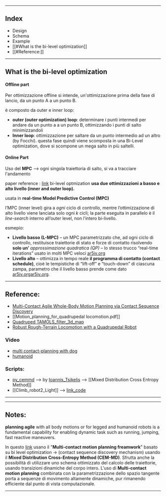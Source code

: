 
--- 
## Index
- Design
- Schema
- Example
- [[#What is the bi-level optimization]]
- [[#Reference:]]




---
## What is the bi-level optimization


#### Offline part

Per ottimizzazione offline si intende, un'ottimizzazione prima della fase di lancio, da un punto A a  un punto B.

è composto da outer e inner loop:
- **outer (outer optimization) loop**:  determinare i punti intermedi per andare da un punto a a un punto B, ottimizzando i punti di salto minimizzandoli
- **Inner loop**: ottimizzazione per saltare da un punto intermedio ad un altro (by Focchi).
questa fase quindi viene scomposta in una Bi-Level optimization, dove si scompone un mega salto in più saltelli.

#### Online Part
Uso del **MPC** --> ogni singola traiettoria di salto, si va a tracciare l'andamento

paper reference : [link](https://arxiv.org/pdf/2409.12366)
bi-level optmization **usa due ottimizzazioni a basso e alto livello (inner and outer loop).**

usata in **real-time Model Predictive Control (MPC)**

l’MPC (inner level) gira a _ogni_ ciclo di controllo, mentre l’ottimizzazione di alto livello viene lanciata solo ogni _k_ cicli; la parte eseguita in parallelo è il _line-search_ interno all’outer level, non l’intero bi-livello.

esmepio:
- **Livello basso (L-MPC)** – un MPC parametrizzato che, ad ogni ciclo di controllo, restituisce traiettorie di stato e forze di contatto risolvendo **solo un’** _approssimazione quadratica (QP)_ – lo stesso trucco “real-time iterations” usato in molti MPC veloci [ar5iv.org](https://ar5iv.org/pdf/2409.12366)
- **Livello alto** – ottimizza in tempo reale **il programma di contatto (contact schedule)**, cioè le tempistiche di “lift-off” e “touch-down” di ciascuna zampa, parametro che il livello basso prende come dato [ar5iv.org](https://ar5iv.org/pdf/2409.12366)[ar5iv.org](https://ar5iv.org/pdf/2409.12366).

---
## Reference:
- [Multi-Contact Agile Whole-Body Motion Planning via Contact Sequence Discovery](https://hal.science/hal-05072261/)
- [[Motion_planning_for_quadrupedal locomotion.pdf]]
- [Quadruped TAMOLS_filter_3d_map](https://arxiv.org/pdf/2206.14049)
- [Robust Rough-Terrain Locomotion with a Quadrupedal Robot](https://ieeexplore.ieee.org/stamp/stamp.jsp?arnumber=8460731)

### Video
- [multi contact-planning with dog](https://www.youtube.com/watch?v=rAP7M4BL9sQ) 
- [humanoid](https://www.youtube.com/watch?v=2Vry-th8g2s)
### Scripts: 
- [py_cemmd](https://github.com/itsikelis/py_cemmd) --> by [Ioannis_Tsikelis](https://itsikelis.github.io/) --> [[Mixed Distribution Cross Entropy Method]]
- [[Climb_robot2_Light]] --> [link_code](https://github.com/mfocchi/robot_control/blob/traj_optimization/base_controllers/climbingrobot_controller/climbingrobot_controller2_light.py#L272)


---

---

## Notes:
**planning agile** with all body motions or for legged and humanoid robots is a fundamental capability for enabling dynamic task such as running, jumping, fast reactive maneuvers.

In questo [link](https://scholar.google.com/citations?view_op=view_citation&hl=en&user=4HezbBsAAAAJ&sortby=pubdate&citation_for_view=4HezbBsAAAAJ:xtRiw3GOFMkC) usano il "**Multi-contact motion planning freamwork**" basato su bi level optimization -> (contact sequence discovery mechanism) usando il **Mixed Distribution Cross-Entropy Method (CEM-MD)**. Sfrutta anche la possibilità di utilizzare uno schema ottimizzato del calcolo delle traiettorie, usando transizioni dinamiche del corpo intero. L'uso di **Multi-contact motion planning** combinata con la parametrizzazione dello spazio tangente porta a sequenze di movimento altamente dinamiche, pur rimanendo efficiente dal punto di vista computazionale.

---
